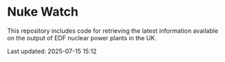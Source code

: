 # Nuke Watch

This repository includes code for retrieving the latest information available on the output of EDF nuclear power plants in the UK.

Last updated: 2025-07-15 15:12